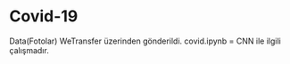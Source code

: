 # Covid-19

Data(Fotolar) WeTransfer üzerinden gönderildi.
covid.ipynb = CNN ile ilgili çalışmadır. 

